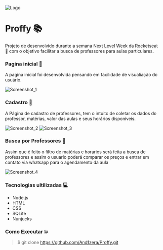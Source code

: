 ![Logo](https://user-images.githubusercontent.com/59872272/93836939-bd375e00-fc5a-11ea-823b-0d1359967c63.png)

# Proffy 📚

Projeto de desenvolvido durante a semana Next Level Week da Rocketseat 🚀 com o objetivo facilitar a busca de professores para aulas particulares. 


### Pagina inicial 🙋

A pagina inicial foi desenvolvida pensando em facilidade de visualiação do usuário.

![Screenshot_1](https://user-images.githubusercontent.com/59872272/93835933-49478680-fc57-11ea-88ed-123d3d9fbe45.png)

### Cadastro 💾

A Página de cadastro de professores, tem o intuito de coletar os dados do professor, matérias, valor das aulas e seus horários disponiveis. 

![Screenshot_2](https://user-images.githubusercontent.com/59872272/93836079-d4288100-fc57-11ea-9afb-630f88f43012.png)
![Screenshot_3](https://user-images.githubusercontent.com/59872272/93836088-d985cb80-fc57-11ea-972c-3c99b147f51a.png)

### Busca por Professores 🔎

Assim que é feito o filtro de matérias e horarios será feita a busca de professores e assim o usuario poderá comparar os preços e entrar em contato via whatsapp para o agendamento da aula

![Screenshot_4](https://user-images.githubusercontent.com/59872272/93836201-4b5e1500-fc58-11ea-801b-54b7ed20367c.png)

### Tecnologias ultilizadas 💻

- Node.js
- HTML 
- CSS
- SQLite
- Nunjucks

### Como Executar 💥

> $ git clone https://github.com/And1zera/Proffy.git


